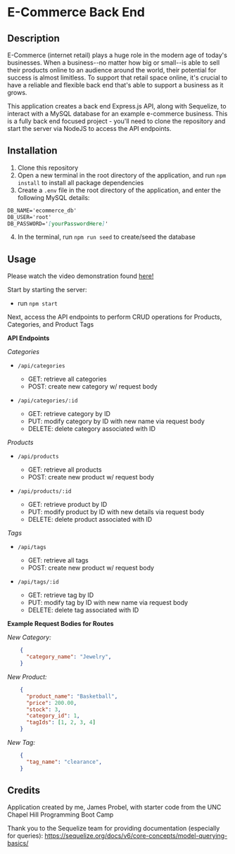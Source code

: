 # E-Commerce Back End

## Description

E-Commerce (internet retail) plays a huge role in the modern age of today's businesses. When a business--no matter how big or small--is able to sell their products online to an audience around the world, their potential for success is almost limitless. To support that retail space online, it's crucial to have a reliable and flexible back end that's able to support a business as it grows.

This application creates a back end Express.js API, along with Sequelize, to interact with a MySQL database for an example e-commerce business. This is a fully back end focused project - you'll need to clone the repository and start the server via NodeJS to access the API endpoints.

## Installation

1. Clone this repository
2. Open a new terminal in the root directory of the application, and run `npm install` to install all package dependencies
3. Create a `.env` file in the root directory of the application, and enter the following MySQL details:
```md
DB_NAME='ecommerce_db'
DB_USER='root'
DB_PASSWORD='[yourPasswordHere]'
```
4. In the terminal, run `npm run seed` to create/seed the database

## Usage

Please watch the video demonstration found [here!](https://drive.google.com/file/d/1ABIOp7sbomU-V-FfYQBsNwa2z-RS-EtB/view?usp=sharing)

Start by starting the server:
* run `npm start`

Next, access the API endpoints to perform CRUD operations for Products, Categories, and Product Tags

**API Endpoints**

*Categories*
- `/api/categories`
    - GET: retrieve all categories
    - POST: create new category w/ request body

- `/api/categories/:id`
    - GET: retrieve category by ID
    - PUT: modify category by ID with new name via request body
    - DELETE: delete category associated with ID

*Products*
- `/api/products`
    - GET: retrieve all products
    - POST: create new product w/ request body

- `/api/products/:id`
    - GET: retrieve product by ID
    - PUT: modify product by ID with new details via request body
    - DELETE: delete product associated with ID

*Tags*
- `/api/tags`
    - GET: retrieve all tags
    - POST: create new product w/ request body

- `/api/tags/:id`
    - GET: retrieve tag by ID
    - PUT: modify tag by ID with new name via request body
    - DELETE: delete tag associated with ID

**Example Request Bodies for Routes**

*New Category:*
```json
    {
      "category_name": "Jewelry",
    }
```

*New Product:*
```json
    {
      "product_name": "Basketball",
      "price": 200.00,
      "stock": 3,
      "category_id": 1,
      "tagIds": [1, 2, 3, 4]
    }
```

*New Tag:*
```json
    {
      "tag_name": "clearance",
    }
```

## Credits

Application created by me, James Probel, with starter code from the UNC Chapel Hill Programming Boot Camp

Thank you to the Sequelize team for providing documentation (especially for queries): 
https://sequelize.org/docs/v6/core-concepts/model-querying-basics/





